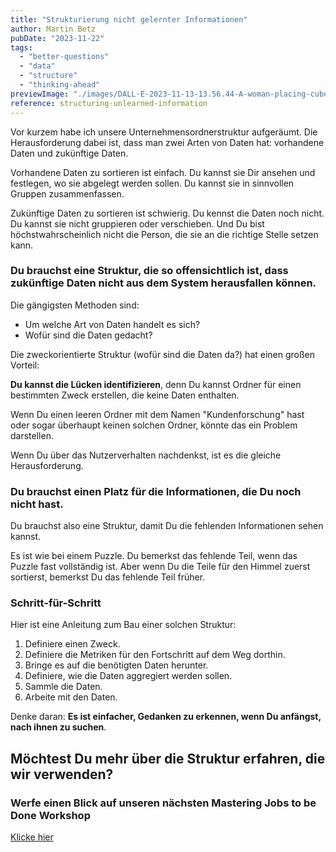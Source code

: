 ```yaml
---
title: "Strukturierung nicht gelernter Informationen"
author: Martin Betz
pubDate: "2023-11-22"
tags:
  - "better-questions"
  - "data"
  - "structure"
  - "thinking-ahead"
previewImage: "./images/DALL·E-2023-11-13-13.56.44-A-woman-placing-cubes-of-data-into-labeled-boxes.-The-scene-is-dominated-by-blue-and-mint-colors-blending-a-watercolor-aesthetic-with-slightly-geomet.png"
reference: structuring-unlearned-information
---
```


Vor kurzem habe ich unsere Unternehmensordnerstruktur aufgeräumt. Die Herausforderung dabei ist, dass man zwei Arten von Daten hat: vorhandene Daten und zukünftige Daten.

Vorhandene Daten zu sortieren ist einfach. Du kannst sie Dir ansehen und festlegen, wo sie abgelegt werden sollen. Du kannst sie in sinnvollen Gruppen zusammenfassen.

Zukünftige Daten zu sortieren ist schwierig. Du kennst die Daten noch nicht. Du kannst sie nicht gruppieren oder verschieben. Und Du bist höchstwahrscheinlich nicht die Person, die sie an die richtige Stelle setzen kann.

### Du brauchst eine Struktur, die so offensichtlich ist, dass zukünftige Daten nicht aus dem System herausfallen können.

Die gängigsten Methoden sind:

- Um welche Art von Daten handelt es sich?
- Wofür sind die Daten gedacht?

Die zweckorientierte Struktur (wofür sind die Daten da?) hat einen großen Vorteil:

**Du kannst die Lücken identifizieren**, denn Du kannst Ordner für einen bestimmten Zweck erstellen, die keine Daten enthalten.

Wenn Du einen leeren Ordner mit dem Namen "Kundenforschung" hast oder sogar überhaupt keinen solchen Ordner, könnte das ein Problem darstellen.

Wenn Du über das Nutzerverhalten nachdenkst, ist es die gleiche Herausforderung.

### Du brauchst einen Platz für die Informationen, die Du noch nicht hast.

Du brauchst also eine Struktur, damit Du die fehlenden Informationen sehen kannst.

Es ist wie bei einem Puzzle. Du bemerkst das fehlende Teil, wenn das Puzzle fast vollständig ist. Aber wenn Du die Teile für den Himmel zuerst sortierst, bemerkst Du das fehlende Teil früher.

### Schritt-für-Schritt

Hier ist eine Anleitung zum Bau einer solchen Struktur:

1. Definiere einen Zweck.
2. Definiere die Metriken für den Fortschritt auf dem Weg dorthin.
3. Bringe es auf die benötigten Daten herunter.
4. Definiere, wie die Daten aggregiert werden sollen.
5. Sammle die Daten.
6. Arbeite mit den Daten.

Denke daran: **Es ist einfacher, Gedanken zu erkennen, wenn Du anfängst, nach ihnen zu suchen**.

## Möchtest Du mehr über die Struktur erfahren, die wir verwenden?

### Werfe einen Blick auf unseren nächsten Mastering Jobs to be Done Workshop

[Klicke hier](/leistungen/mastering-jobs-to-be-done-online-workshop/)
